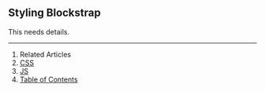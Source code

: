 ## Styling Blockstrap

This needs details.

--------------------------------------------------------------------------------

1. Related Articles
2. [CSS](css/)
3. [JS](js/)
4. [Table of Contents](../../)